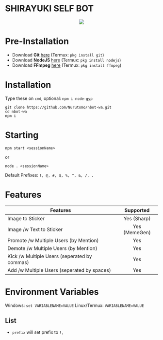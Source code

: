 # SHIRAYUKI SELF BOT
<p align="center" width="100%">
    <a href="https://hits.seeyoufarm.com"><img src="https://hits.seeyoufarm.com/api/count/incr/badge.svg?url=https%3A%2F%2&count_bg=%2379C83D&title_bg=%23555555&icon=&icon_color=%23E7E7E7&title=hits&edge_flat=false"/></a>
</p>

# Pre-Installation
- Download **Git** [here](https://git-scm.com/downloads) (Termux: `pkg install git`)
- Download **NodeJS** [here](https://nodejs.org/en/download/) (Termux: `pkg install nodejs`)
- Download **FFmpeg** [here](https://www.gyan.dev/ffmpeg/builds/) (Termux: `pkg install ffmpeg`)

# Installation
Type these on `cmd`, optional: `npm i node-gyp`
```
git clone https://github.com/Nurutomo/nbot-wa.git
cd nbot-wa
npm i
```
# Starting
```
npm start <sessionName>
```
or
```
node . <sessionName>
```

Default Prefixes: `!, @, #, $, %, ^, &, /, .`
# Features
| Features                                     |                   Supported                  |
|----------------------------------------------|:--------------------------------------------:|
| Image to Sticker                             |                  Yes (Sharp)                 |             |
| Image /w Text to Sticker                     |                 Yes (MemeGen)                |      |
| Promote /w Multiple Users (by Mention)       |                      Yes                     |
| Demote /w Multiple Users (by Mention)        |                      Yes                     |
| Kick /w Multiple Users (seperated by commas) |                      Yes                     |
| Add /w Multiple Users (seperated by spaces)  |                      Yes                     |         |

# Environment Variables
Windows: `set VARIABLENAME=VALUE`
Linux/Termux: `VARIABLENAME=VALUE`

## List
- `prefix` will set prefix to `!,`
